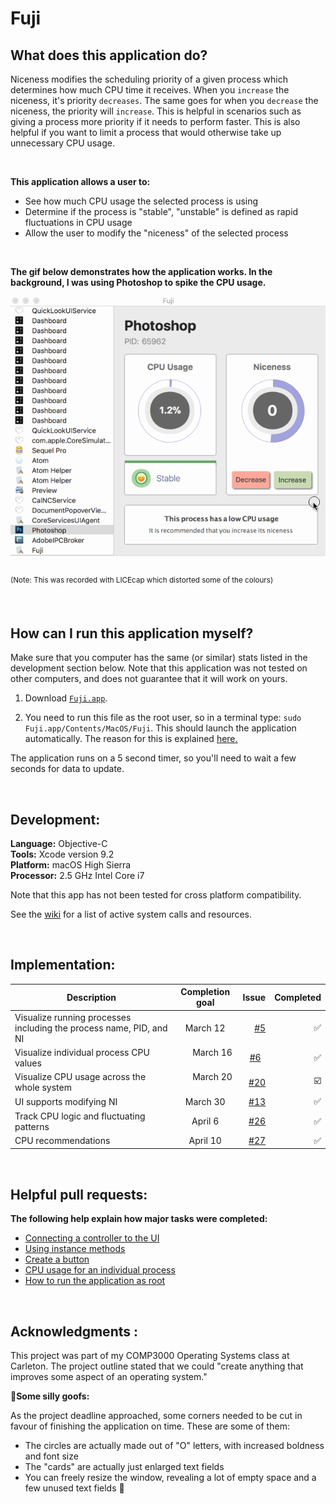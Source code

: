 # Fuji

## What does this application do?

Niceness modifies the scheduling priority of a given process which determines how much CPU time it receives. When you `increase` the niceness, it's priority `decreases`. The same goes for when you `decrease` the niceness, the priority will `increase`. This is helpful in scenarios such as giving a process more priority if it needs to perform faster. This is also helpful if you want to limit a process that would otherwise take up unnecessary CPU usage.

<br>

**This application allows a user to:**

- See how much CPU usage the selected process is using
- Determine if the process is "stable", "unstable" is defined as rapid fluctuations in CPU usage
- Allow the user to modify the "niceness" of the selected process
<br>

**The gif below demonstrates how the application works. In the background, I was using Photoshop to spike the CPU usage.**

<kbd>![Alt Text](https://github.com/LauraAubin/Fuji/blob/master/Demo/Fuji%20-%20April%2010%2C%202018.gif)</kbd><br>
<br><sup>(Note: This was recorded with LICEcap which distorted some of the colours)</sup><br>

<br>

## How can I run this application myself?

Make sure that you computer has the same (or similar) stats listed in the development section below. Note that this application was not tested on other computers, and does not guarantee that it will work on yours.

1. Download [`Fuji.app`](https://github.com/LauraAubin/Fuji/tree/master/Fuji%202018-04-10%2015-40-21/Fuji.app).

2. You need to run this file as the root user, so in a terminal type: `sudo Fuji.app/Contents/MacOS/Fuji`. This should launch the application automatically. The reason for this is explained [here.](https://github.com/LauraAubin/Fuji/pull/18)

The application runs on a 5 second timer, so you'll need to wait a few seconds for data to update.

<br>

## Development:

**Language:** Objective-C <br>
**Tools:** Xcode version 9.2 <br>
**Platform:** macOS High Sierra <br>
**Processor:** 2.5 GHz Intel Core i7 <br>

Note that this app has not been tested for cross platform compatibility.
 
See the [wiki](https://github.com/LauraAubin/Fuji/wiki) for a list of active system calls and resources.

<br>

## Implementation:

| Description | Completion goal  | Issue     | Completed    |
| ---------- |:---------:| ----:|-----:|
| Visualize running processes including the process name, PID, and NI  | March 12 | [#5](https://github.com/LauraAubin/Fuji/issues/5) | ✅  |
| Visualize individual process CPU values      |       March 16       |   [#6](https://github.com/LauraAubin/Fuji/issues/6)   | ✅ |
| Visualize CPU usage across the whole system      |       March 20       |   [#20](https://github.com/LauraAubin/Fuji/issues/20)  | ☑️ |
|  UI supports modifying NI    |  March 30  |   [#13](https://github.com/LauraAubin/Fuji/issues/13)  | ✅ |
|  Track CPU logic and fluctuating patterns    |  April 6  |  [#26](https://github.com/LauraAubin/Fuji/issues/26)  | ✅ |
|  CPU recommendations    | April 10  |  [#27](https://github.com/LauraAubin/Fuji/issues/27)  | ✅|

<br>

## Helpful pull requests:

**The following help explain how major tasks were completed:**

- [Connecting a controller to the UI](https://github.com/LauraAubin/Fuji/pull/9)
- [Using instance methods](https://github.com/LauraAubin/Fuji/pull/12)
- [Create a button](https://github.com/LauraAubin/Fuji/pull/14)
- [CPU usage for an individual process](https://github.com/LauraAubin/Fuji/pull/25)
- [How to run the application as root](https://github.com/LauraAubin/Fuji/pull/18)

<br>

## Acknowledgments :

This project was part of my COMP3000 Operating Systems class at Carleton. The project outline stated that we could "create anything that improves some aspect of an operating system."

🤪**Some silly goofs:**

As the project deadline approached, some corners needed to be cut in favour of finishing the application on time. These are some of them:

- The circles are actually made out of "O" letters, with increased boldness and font size
- The "cards" are actually just enlarged text fields
- You can freely resize the window, revealing a lot of empty space and a few unused text fields 🙈
